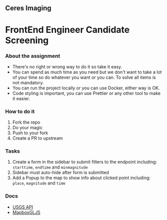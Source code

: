 ## Ceres Imaging

# FrontEnd Engineer Candidate Screening

### About the assignment

- There's no right or wrong way to do it so take it easy.
- You can spend as much time as you need but we don't want to take a lot of your time so do whatever you want or you can. To solve all items is not mandatory.
- You can run the project locally or you can use Docker, either way is OK.
- Code styling is important, you can use Prettier or any other tool to make it easier.

### How to do it

1. Fork the repo
1. Do your magic
1. Push to your fork
1. Create a PR to upstream

### Tasks

1. Create a form in the sidebar to submit filters to the endpoint including: `starttime`, `endtime` and `minmagnitude`
1. Sidebar must auto-hide after form is submitted
1. Add a Popup to the map to show info about clicked point including: `place`, `magnitude` and `time`

### Docs

- [USGS API](https://earthquake.usgs.gov/fdsnws/event/1/#parameters)
- [MapboxGLJS](https://docs.mapbox.com/mapbox-gl-js/api/)
